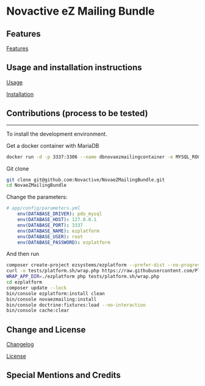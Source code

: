 # Novactive eZ Mailing Bundle

## Features

[Features](bundle/Resources/doc/FEATURES.md)

## Usage and installation instructions

[Usage](bundle/Resources/doc/USAGE.md)

[Installation](bundle/Resources/doc/INSTALL.md)


## Contributions (process to be tested)
----------------

To install the development environment.

Get a docker container with MariaDB

```bash
docker run -d -p 3337:3306 --name dbnovaezmailingcontainer -e MYSQL_ROOT_PASSWORD=ezplatform mariadb:10.2
```

Git clone

```bash
git clone git@github.com:Novactive/NovaeZMailingBundle.git
cd NovaeZMailingBundle
```

Change the parameters:

```yaml
# app/config/parameters.yml
    env(DATABASE_DRIVER): pdo_mysql
    env(DATABASE_HOST): 127.0.0.1
    env(DATABASE_PORT): 3337
    env(DATABASE_NAME): ezplatform
    env(DATABASE_USER): root
    env(DATABASE_PASSWORD): ezplatform
```

And then run

```bash
composer create-project ezsystems/ezplatform --prefer-dist --no-progress --no-interaction --no-scripts
curl -o tests/platform.sh/wrap.php https://raw.githubusercontent.com/Plopix/symfony-bundle-app-wrapper/master/wrap-bundle.php
WRAP_APP_DIR=./ezplatform php tests/platform.sh/wrap.php
cd ezplatform
composer update --lock
bin/console ezplatform:install clean
bin/console novaezmailing:install
bin/console doctrine:fixtures:load --no-interaction
bin/console cache:clear
```


Change and License
------------------

[Changelog](bundle/Resources/doc/CHANGELOG.md)

[License](LICENSE)


Special Mentions and Credits
----------------------------
